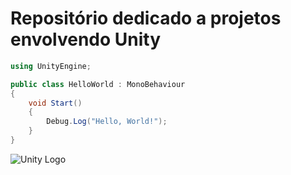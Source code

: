 # Repositório dedicado a projetos envolvendo Unity

```csharp
using UnityEngine;

public class HelloWorld : MonoBehaviour
{
    void Start()
    {
        Debug.Log("Hello, World!");
    }
}
```
![Unity Logo](https://upload.wikimedia.org/wikipedia/commons/c/c8/Unity_2021.svg)
